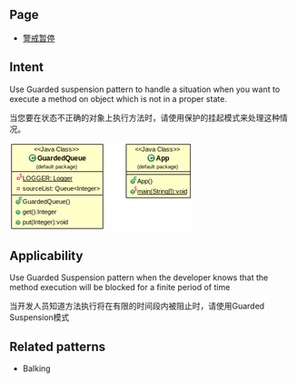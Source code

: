 ## Page

* [警戒暂停](https://java-design-patterns.com/patterns/guarded-suspension/)

## Intent
Use Guarded suspension pattern to handle a situation when you want to execute a method on object which is not in a proper state.

当您要在状态不正确的对象上执行方法时，请使用保护的挂起模式来处理这种情况。

![Guarded Suspension diagram](etc/guarded-suspension.png)

## Applicability
Use Guarded Suspension pattern when the developer knows that the method execution will be blocked for a finite period of time

当开发人员知道方法执行将在有限的时间段内被阻止时，请使用Guarded Suspension模式

## Related patterns
* Balking 
